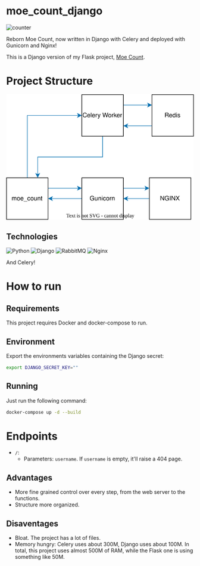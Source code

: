 # moe_count_django

![counter](https://count.kamuridesu.com/?username=moe_count_reborn)

Reborn Moe Count, now written in Django with Celery and deployed with Gunicorn and Nginx!

This is a Django version of my Flask project, [Moe Count](https://github.com/kamuridesu/moe_count).

# Project Structure

<img src="diagrams/diagram.svg"/>

## Technologies

<!--START_SECTION:stack-->
![Python](https://img.shields.io/badge/python-3670A0?style=for-the-badge&logo=python&logoColor=ffdd54)
![Django](https://img.shields.io/badge/django-%23092E20.svg?style=for-the-badge&logo=django&logoColor=white)
![RabbitMQ](https://img.shields.io/badge/rabbitmq-FF6600?style=for-the-badge&logo=rabbitmq&logoColor=white)
![Nginx](https://img.shields.io/badge/nginx-%23009639.svg?style=for-the-badge&logo=nginx&logoColor=white)
<!--END_SECTION:stack-->

And Celery!

# How to run

## Requirements

This project requires Docker and docker-compose to run.

## Environment
Export the environments variables containing the Django secret:

```sh
export DJANGO_SECRET_KEY=""
```

## Running

Just run the following command:

```sh
docker-compose up -d --build
```

# Endpoints

- `/`:
  - Parameters: `username`. If `username` is empty, it'll raise a 404 page.

## Advantages
- More fine grained control over every step, from the web server to the functions.
- Structure more organized.
## Disaventages
- Bloat. The project has a lot of files.
- Memory hungry: Celery uses about 300M, Django uses about 100M. In total, this project uses almost 500M of RAM, while the Flask one is using something like 50M.
